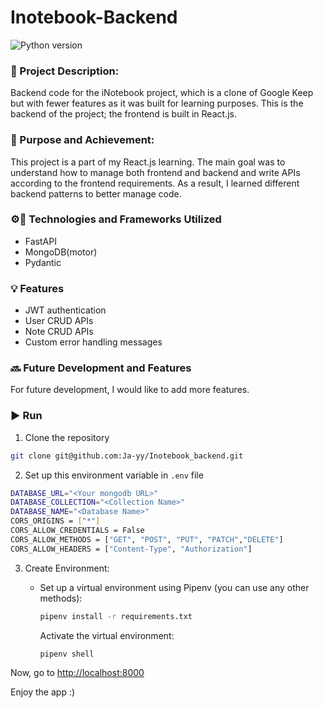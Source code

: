 # Inotebook-Backend

![Python version](https://img.shields.io/badge/python-3.10-green)

### 📄 Project Description:

Backend code for the iNotebook project, which is a clone of Google Keep but with fewer features as it was built for learning purposes. This is the backend of the project; the frontend is built in React.js.

### 🎯 Purpose and Achievement:
This project is a part of my React.js learning. The main goal was to understand how to manage both frontend and backend and write APIs according to the frontend requirements. As a result, I learned different backend patterns to better manage code.

### ⚙️🚀 Technologies and Frameworks Utilized

- FastAPI
- MongoDB(motor)
- Pydantic

### 💡 Features

- JWT authentication
- User CRUD APIs
- Note CRUD APIs
- Custom error handling messages

### 🔜 Future Development and Features
For future development, I would like to add more features.

### ▶️ Run


1. Clone the repository

  ```bash
  git clone git@github.com:Ja-yy/Inotebook_backend.git
  ```

2. Set up this environment variable in `.env` file

  ```bash
  DATABASE_URL="<Your mongodb URL>"
  DATABASE_COLLECTION="<Collection Name>"
  DATABASE_NAME="<Database Name>"
  CORS_ORIGINS = ["*"]
  CORS_ALLOW_CREDENTIALS = False
  CORS_ALLOW_METHODS = ["GET", "POST", "PUT", "PATCH","DELETE"]
  CORS_ALLOW_HEADERS = ["Content-Type", "Authorization"]
  ```

3. Create Environment:

   - Set up a virtual environment using Pipenv (you can use any other methods):

     ```bash
     pipenv install -r requirements.txt
     ```

     Activate the virtual environment:

     ```bash
     pipenv shell
     ```

Now, go to [http://localhost:8000](http://localhost:8000/)

Enjoy the app :)

